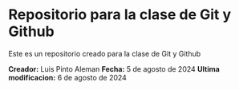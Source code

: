 # Repositorio para la clase de Git y Github

Este es un repositorio creado para la clase de Git y Github

**Creador:** Luis Pinto Aleman
**Fecha:** 5 de agosto de 2024
**Ultima modificacion:** 6 de agosto de 2024
